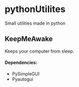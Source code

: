 # pythonUtilites
Small utilities made in python

## KeepMeAwake
Keeps your computer from sleep.

#### Dependencies:
 - PySimpleGUI
 - Pyautogui
